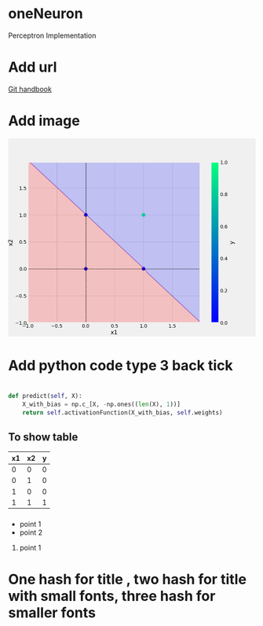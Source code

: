 # oneNeuron
Perceptron Implementation

# Add url
[Git handbook](https://guides.github.com/introduction/git-handbook/)

# Add image
![And plot](plots/and.png)

# Add python code type 3 back tick
```Python

def predict(self, X):
    X_with_bias = np.c_[X, -np.ones((len(X), 1))]
    return self.activationFunction(X_with_bias, self.weights)


```

## To show table

x1 |x2 | y
-|-|-
0|0|0
0|1|0
1|0|0
1|1|1

###
* point 1
* point 2

1. point 1

# One hash for title , two hash for title with small fonts, three hash for smaller fonts

